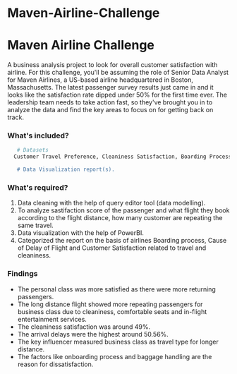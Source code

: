 # Maven-Airline-Challenge
<p align="center"
   <img src="https://github.com/NishantDhir/AdventureWorks-Dataset-Dashboard_BusinessAnalysis/blob/main/Report.png" />
</p>

# Maven Airline Challenge
A business analysis project to look for overall customer satisfaction with airline. For this challenge, you'll be assuming the role of Senior Data Analyst for Maven Airlines, a US-based airline headquartered in Boston, Massachusetts. The latest passenger survey results just came in and it looks like the satisfaction rate dipped under 50% for the first time ever. The leadership team needs to take action fast, so they've brought you in to analyze the data and find the key areas to focus on for getting back on track.

### What's included?
```bash
   # Datasets
  Customer Travel Preference, Cleaniness Satisfaction, Boarding Process, In Flight Experience, Flight Delay, Customer Perfence according to Distance, KPI's and Discriptions. 

   # Data Visualization report(s).
```

### What's required?
1. Data cleaning with the help of query editor tool (data modelling).
2. To analyze sastifaction score of the passenger and what flight they book according to the flight distance, how many customer are repeating the same travel. 
5. Data visualization with the help of PowerBI.
6. Categorized the report on the basis of airlines Boarding process, Cause of Delay of Flight and Customer Satisfaction related to travel and cleaniness. 

### Findings
- The personal class was more satisfied as there were more returning passengers.
- The long distance flight showed more repeating passengers for business class due to cleaniness, comfortable seats and in-flight entertainment services.
- The cleaniness satisfaction was around 49%. 
- The arrival delays were the highest around 50.56%. 
- The key influencer measured business class as travel type for longer distance.
- The factors like onboarding process and baggage handling are the reason for dissatisfaction.
